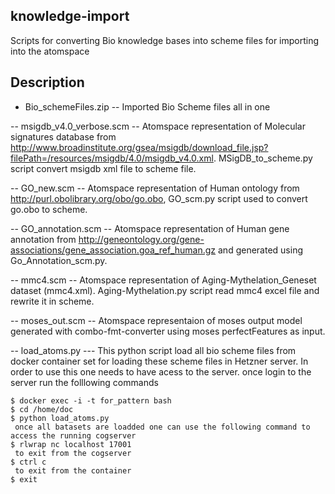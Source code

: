 knowledge-import 
----------------
Scripts for converting Bio knowledge bases into scheme files for importing into the atomspace 

Description
-----------

- Bio_schemeFiles.zip --  Imported Bio Scheme files all in one

-- msigdb_v4.0_verbose.scm -- Atomspace representation of Molecular signatures database from http://www.broadinstitute.org/gsea/msigdb/download_file.jsp?filePath=/resources/msigdb/4.0/msigdb_v4.0.xml. MSigDB_to_scheme.py script convert msigdb xml file to scheme file. 

-- GO_new.scm -- Atomspace representation of Human ontology from http://purl.obolibrary.org/obo/go.obo,  GO_scm.py script used to convert go.obo to scheme. 

-- GO_annotation.scm -- Atomspace representation of Human gene annotation from http://geneontology.org/gene-associations/gene_association.goa_ref_human.gz and generated using Go_Annotation_scm.py. 

-- mmc4.scm  -- Atomspace representation of Aging-Mythelation_Geneset dataset (mmc4.xml). Aging-Mythelation.py script read mmc4 excel file and rewrite it in scheme.

-- moses_out.scm -- Atomspace representaion of moses output model generated with combo-fmt-converter using moses perfectFeatures as input. 

-- load_atoms.py --- This python script load all bio scheme files from docker container set for loading these scheme files in Hetzner server. In order to use this one needs to have acess to the server. once login to the server run the folllowing commands 

	$ docker exec -i -t for_pattern bash
	$ cd /home/doc
	$ python load_atoms.py
	 once all batasets are loadded one can use the following command to access the running cogserver
	$ rlwrap nc localhost 17001
	 to exit from the cogserver	
	$ ctrl c 
	 to exit from the container
	$ exit 

